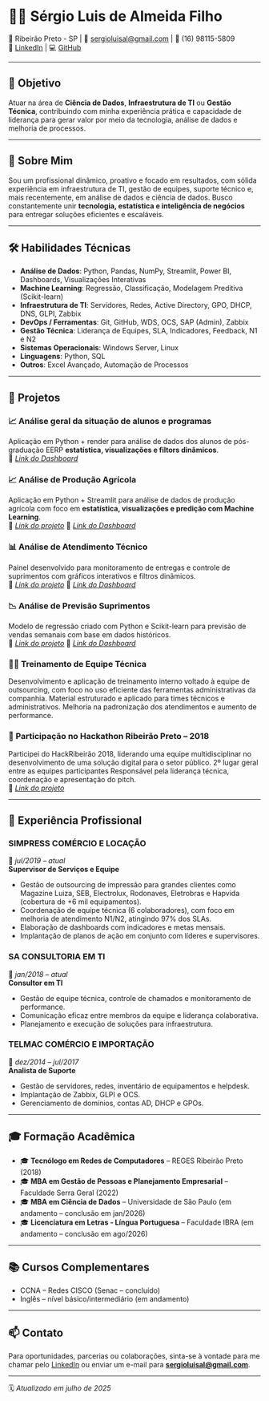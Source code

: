 # 👨‍💼 Sérgio Luis de Almeida Filho

📍 Ribeirão Preto - SP | 📧 sergioluisal@gmail.com | 📱 (16) 98115-5809  
🔗 [LinkedIn](https://www.linkedin.com/in/sérgio-luis-de-almeida-fh-810754a7) | 💻 [GitHub](https://github.com/sergioluisal)

---

## 🎯 Objetivo

Atuar na área de **Ciência de Dados**, **Infraestrutura de TI** ou **Gestão Técnica**, contribuindo com minha experiência prática e capacidade de liderança para gerar valor por meio da tecnologia, análise de dados e melhoria de processos.

---

## 🧠 Sobre Mim

Sou um profissional dinâmico, proativo e focado em resultados, com sólida experiência em infraestrutura de TI, gestão de equipes, suporte técnico e, mais recentemente, em análise de dados e ciência de dados. Busco constantemente unir **tecnologia, estatística e inteligência de negócios** para entregar soluções eficientes e escaláveis.

---

## 🛠️ Habilidades Técnicas

- **Análise de Dados**: Python, Pandas, NumPy, Streamlit, Power BI, Dashboards, Visualizações Interativas
- **Machine Learning**: Regressão, Classificação, Modelagem Preditiva (Scikit-learn)
- **Infraestrutura de TI**: Servidores, Redes, Active Directory, GPO, DHCP, DNS, GLPI, Zabbix
- **DevOps / Ferramentas**: Git, GitHub, WDS, OCS, SAP (Admin), Zabbix
- **Gestão Técnica**: Liderança de Equipes, SLA, Indicadores, Feedback, N1 e N2
- **Sistemas Operacionais**: Windows Server, Linux
- **Linguagens**: Python, SQL
- **Outros**: Excel Avançado, Automação de Processos

---

## 📂 Projetos

### 📈 Análise geral da situação de alunos e programas
Aplicação em Python + render para análise de dados dos alunos de pós-graduação EERP **estatística, visualizações e filtors dinâmicos**.    
🔗 *[Link do Dashboard](https://dashboard-advanced.onrender.com/)*

### 📈 Análise de Produção Agrícola
Aplicação em Python + Streamlit para análise de dados de produção agrícola com foco em **estatística, visualizações e predição com Machine Learning**.    
🔗 *[Link do projeto](https://github.com/sergioluisal/producao-agricola)*
🔗 *[Link do Dashboard](https://appucaoagricolademostrativo-2zrbpreeoafdlmscbpeoqf.streamlit.app/)*

### 📊 Análise de Atendimento Técnico
Painel desenvolvido para monitoramento de entregas e controle de suprimentos com gráficos interativos e filtros dinâmicos.                           
🔗 *[Link do projeto](https://github.com/sergioluisal/dashboard-atendimento)*
🔗 *[Link do Dashboard](https://dashboard-atendimento-fzkhepj9unk9xcbzzbqtih.streamlit.app/)*

### 📉 Análise de Previsão Suprimentos
Modelo de regressão criado com Python e Scikit-learn para previsão de vendas semanais com base em dados históricos.                                 
🔗 *[Link do projeto](https://github.com/sergioluisal/dashboard-suprimentos )*
🔗 *[Link do Dashboard](https://dashboard-suprimentos-bvs953aamyzqewp5x8jja9.streamlit.app/)*

### 🧑‍🏫 Treinamento de Equipe Técnica
Desenvolvimento e aplicação de treinamento interno voltado à equipe de outsourcing, com foco no uso eficiente das ferramentas administrativas da companhia.
Material estruturado e aplicado para times técnicos e administrativos.
Melhoria na padronização dos atendimentos e aumento de performance.

### 🥈 Participação no Hackathon Ribeirão Preto – 2018
Participei do HackRibeirão 2018, liderando uma equipe multidisciplinar no desenvolvimento de uma solução digital para o setor público.
2º lugar geral entre as equipes participantes
Responsável pela liderança técnica, coordenação e apresentação do pitch.                                                                             
🔗 *[Link do projeto](https://hackribeirao-5373.devpost.com/)*

---

## 💼 Experiência Profissional

### **SIMPRESS COMÉRCIO E LOCAÇÃO**  
📅 *jul/2019 – atual*  
**Supervisor de Serviços e Equipe**  
- Gestão de outsourcing de impressão para grandes clientes como Magazine Luiza, SEB, Electrolux, Rodonaves, Eletrobras e Hapvida (cobertura de +6 mil equipamentos).  
- Coordenação de equipe técnica (6 colaboradores), com foco em melhoria de atendimento N1/N2, atingindo 97% dos SLAs.  
- Elaboração de dashboards com indicadores e metas mensais.  
- Implantação de planos de ação em conjunto com líderes e supervisores.

### **SA CONSULTORIA EM TI**  
📅 *jan/2018 – atual*  
**Consultor em TI**  
- Gestão de equipe técnica, controle de chamados e monitoramento de performance.  
- Comunicação eficaz entre membros da equipe e liderança colaborativa.  
- Planejamento e execução de soluções para infraestrutura.

### **TELMAC COMÉRCIO E IMPORTAÇÃO**  
📅 *dez/2014 – jul/2017*  
**Analista de Suporte**  
- Gestão de servidores, redes, inventário de equipamentos e helpdesk.  
- Implantação de Zabbix, GLPI e OCS.  
- Gerenciamento de domínios, contas AD, DHCP e GPOs.

---

## 🎓 Formação Acadêmica

- 🎓 **Tecnólogo em Redes de Computadores** – REGES Ribeirão Preto (2018)
- 🎓 **MBA em Gestão de Pessoas e Planejamento Empresarial** – Faculdade Serra Geral (2022)
- 🎓 **MBA em Ciência de Dados** – Universidade de São Paulo (em andamento – conclusão em jan/2026)
- 🎓 **Licenciatura em Letras - Língua Portuguesa** – Faculdade IBRA (em andamento – conclusão em ago/2026)

---

## 📚 Cursos Complementares

- CCNA – Redes CISCO (Senac – concluído)
- Inglês – nível básico/intermediário (em andamento)

---

## 📫 Contato

Para oportunidades, parcerias ou colaborações, sinta-se à vontade para me chamar pelo [LinkedIn](https://www.linkedin.com/in/sérgio-luis-de-almeida-fh-810754a7) ou enviar um e-mail para **sergioluisal@gmail.com**.

---

🗓️ *Atualizado em julho de 2025*

